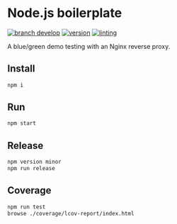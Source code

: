 # Node.js boilerplate

[![branch develop](https://img.shields.io/badge/branch-develop-blue.svg)]()
[![version](https://img.shields.io/badge/version-0.0.1-blue.svg)](./package.json)
[![linting](https://img.shields.io/badge/code_style-xo-brightgreen.svg)](https://github.com/xojs/xo)

A blue/green demo testing with an Nginx reverse proxy.

## Install

```sh
npm i
```

## Run

```sh
npm start
```

## Release

```sh
npm version minor
npm run release
```

## Coverage

```sh
npm run test
browse ./coverage/lcov-report/index.html
```
